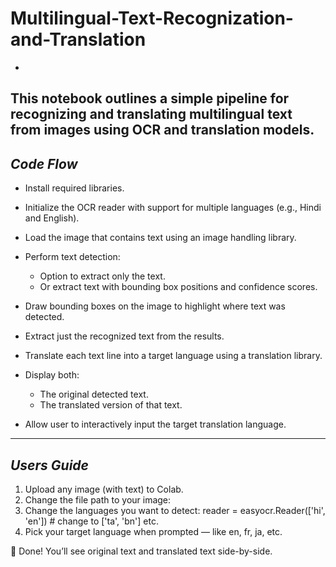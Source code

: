 # Multilingual-Text-Recognization-and-Translation 
-
This notebook outlines a simple pipeline for recognizing and translating multilingual text from images using OCR and translation models.
-
*Code Flow*
-
* Install required libraries.
* Initialize the OCR reader with support for multiple languages (e.g., Hindi and English).
* Load the image that contains text using an image handling library.
* Perform text detection:
  * Option to extract only the text.
  * Or extract text with bounding box positions and confidence scores.
    
* Draw bounding boxes on the image to highlight where text was detected.
* Extract just the recognized text from the results.
* Translate each text line into a target language using a translation library.
* Display both:
  * The original detected text.
  * The translated version of that text.
* Allow user to interactively input the target translation language.

---
*Users Guide*
-
1. Upload any image (with text) to Colab.
2. Change the file path to your image:
3. Change the languages you want to detect: reader = easyocr.Reader(['hi', 'en'])  # change to ['ta', 'bn'] etc.
4. Pick your target language when prompted — like en, fr, ja, etc.

🧾 Done! You’ll see original text and translated text side-by-side.

